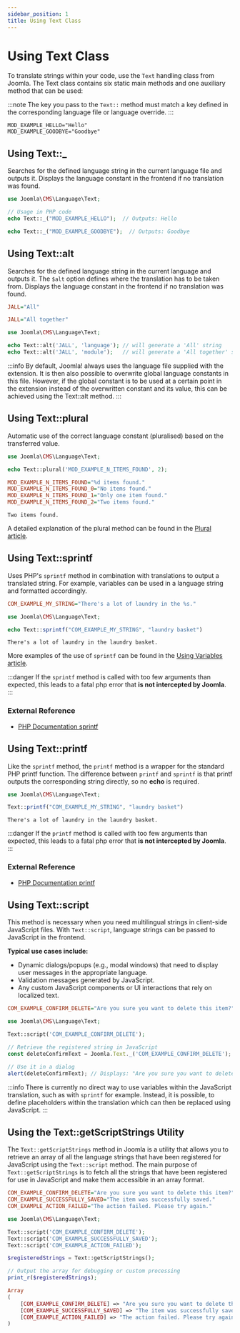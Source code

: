 ```yaml
---
sidebar_position: 1
title: Using Text Class
---
```


Using Text Class
================

To translate strings within your code, use the `Text` handling class from Joomla.
The Text class contains six static main methods and one auxiliary method that can be used:

:::note
The key you pass to the ``Text::`` method must match a key defined in the corresponding language file or language
override.
:::

```ìni
MOD_EXAMPLE_HELLO="Hello"
MOD_EXAMPLE_GOODBYE="Goodbye"
```

## Using Text::_

Searches for the defined language string in the current language file and outputs it. Displays the language constant 
in the frontend if no translation was found.

```php
use Joomla\CMS\Language\Text;

// Usage in PHP code
echo Text::_("MOD_EXAMPLE_HELLO");  // Outputs: Hello

echo Text::_("MOD_EXAMPLE_GOODBYE");  // Outputs: Goodbye
```

## Using Text::alt

Searches for the defined language string in the current language and outputs it. The `$alt` option defines where
the translation has to be taken from. Displays the language constant in the frontend if no translation was found.

```ini title="Global"
JALL="All"
```

```ini title="Module Language File"
JALL="All together"
```

```php
use Joomla\CMS\Language\Text;

echo Text::alt('JALL', 'language'); // will generate a 'All' string
echo Text::alt('JALL', 'module');   // will generate a 'All together' string
```

:::info
By default, Joomla! always uses the language file supplied with the extension. It is then also possible to overwrite
global language constants in this file. However, if the global constant is to be used at a certain point in the
extension instead of the overwritten constant and its value, this can be achieved using the Text::alt method.
:::

## Using Text::plural

Automatic use of the correct language constant (pluralised) based on the transferred value.

```php title="mod_example Template File Plural example"
use Joomla\CMS\Language\Text;

echo Text::plural('MOD_EXAMPLE_N_ITEMS_FOUND', 2);
```

```ini title="MOD_EXAMPLE Language File"
MOD_EXAMPLE_N_ITEMS_FOUND="%d items found."
MOD_EXAMPLE_N_ITEMS_FOUND_0="No items found."
MOD_EXAMPLE_N_ITEMS_FOUND_1="Only one item found."
MOD_EXAMPLE_N_ITEMS_FOUND_2="Two items found."
```

```plaintext title="Result"
Two items found.
```

A detailed explanation of the plural method can be found in the [Plural article](./plural.md).

## Using Text::sprintf

Uses PHP's `sprintf` method in combination with translations to output a translated string. For example, variables can 
be used in a language string and formatted accordingly.

```ini title="Language Strings containing Placeholder for variable"
COM_EXAMPLE_MY_STRING="There's a lot of laundry in the %s."
```

```php title="Calling the translation and transferring a variable"
use Joomla\CMS\Language\Text;

echo Text::sprintf("COM_EXAMPLE_MY_STRING", "laundry basket")
```

```plaintext title="Result"
There's a lot of laundry in the laundry basket.
```

More examples of the use of `sprintf` can be found in the [Using Variables article](./using-variables.md).

:::danger
If the `sprintf` method is called with too few arguments than expected, this leads to a fatal php error
that **is not intercepted by Joomla**.
:::

### External Reference

- [PHP Documentation sprintf](https://www.php.net/manual/en/function.sprintf.php)

## Using Text::printf

Like the `sprintf` method, the `printf` method is a wrapper for the standard PHP printf function.
The difference between `printf` and `sprintf` is that printf outputs the corresponding string directly, so no 
**echo** is required.

```php title="Register the language string for JavaScript"
use Joomla\CMS\Language\Text;

Text::printf("COM_EXAMPLE_MY_STRING", "laundry basket")
```

```plaintext title="Result"
There's a lot of laundry in the laundry basket.
```

:::danger
If the `printf` method is called with too few arguments than expected, this leads to a fatal php error
that **is not intercepted by Joomla**.
:::

### External Reference

- [PHP Documentation printf](https://www.php.net/manual/en/function.printf.php)

## Using Text::script

This method is necessary when you need multilingual strings in client-side JavaScript files. With `Text::script`, 
language strings can be passed to JavaScript in the frontend.

**Typical use cases include:**
- Dynamic dialogs/popups (e.g., modal windows) that need to display user messages in the appropriate language.
- Validation messages generated by JavaScript.
- Any custom JavaScript components or UI interactions that rely on localized text.

```ini title="Language File"
COM_EXAMPLE_CONFIRM_DELETE="Are you sure you want to delete this item?"
```

```php title="Register the language string for JavaScript"
use Joomla\CMS\Language\Text;

Text::script('COM_EXAMPLE_CONFIRM_DELETE');
```

```js title="Use the Language Constant in JavaScript"
// Retrieve the registered string in JavaScript
const deleteConfirmText = Joomla.Text._('COM_EXAMPLE_CONFIRM_DELETE');

// Use it in a dialog
alert(deleteConfirmText); // Displays: "Are you sure you want to delete this item?"
```

:::info
There is currently no direct way to use variables within the JavaScript translation, such as with `sprintf` for example. 
Instead, it is possible, to define placeholders within the translation which can then be replaced using JavaScript.
:::

## Using the Text::getScriptStrings Utility

The `Text::getScriptStrings` method in Joomla is a utility that allows you to retrieve an array of all the language 
strings that have been registered for JavaScript using the `Text::script` method. The main purpose of 
`Text::getScriptStrings` is to fetch all the strings that have been registered for use in JavaScript and make them 
accessible in an array format.

```ini title="Language File"
COM_EXAMPLE_CONFIRM_DELETE="Are you sure you want to delete this item?"
COM_EXAMPLE_SUCCESSFULLY_SAVED="The item was successfully saved."
COM_EXAMPLE_ACTION_FAILED="The action failed. Please try again."
```

```php title="Registering multiple strings"
use Joomla\CMS\Language\Text;

Text::script('COM_EXAMPLE_CONFIRM_DELETE');
Text::script('COM_EXAMPLE_SUCCESSFULLY_SAVED');
Text::script('COM_EXAMPLE_ACTION_FAILED');
```

```php title="Retrieve all the registered script strings"
$registeredStrings = Text::getScriptStrings();

// Output the array for debugging or custom processing
print_r($registeredStrings);
```

```php title="Result"
Array
(
    [COM_EXAMPLE_CONFIRM_DELETE] => "Are you sure you want to delete this item?"
    [COM_EXAMPLE_SUCCESSFULLY_SAVED] => "The item was successfully saved."
    [COM_EXAMPLE_ACTION_FAILED] => "The action failed. Please try again."
)
```






